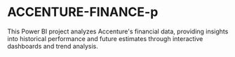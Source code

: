 # ACCENTURE-FINANCE-p
This Power BI project analyzes Accenture's financial data, providing insights into historical performance and future estimates through interactive dashboards and trend analysis.
